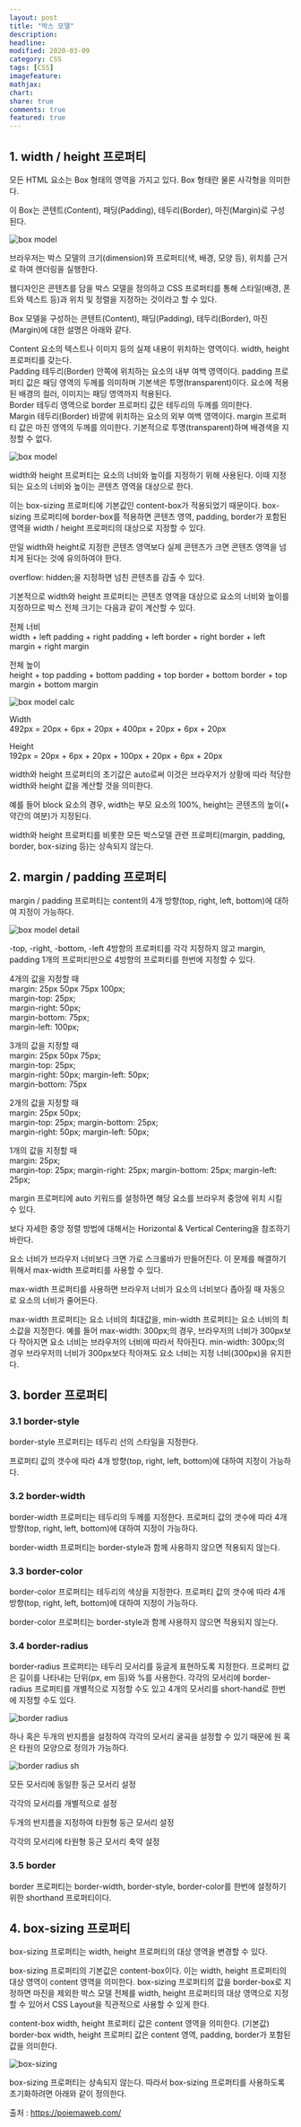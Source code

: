 ```yaml
---
layout: post
title: "박스 모델"
description:
headline:
modified: 2020-03-09
category: CSS
tags: [CSS]
imagefeature:
mathjax:
chart:
share: true
comments: true
featured: true
---
```


## 1. width / height 프로퍼티

모든 HTML 요소는 Box 형태의 영역을 가지고 있다. Box 형태란 물론 사각형을 의미한다.

이 Box는 콘텐트(Content), 패딩(Padding), 테두리(Border), 마진(Margin)로 구성된다.

![box model](../images/박스모델_01.png "box model")

브라우저는 박스 모델의 크기(dimension)와 프로퍼티(색, 배경, 모양 등), 위치를 근거로 하여 렌더링을 실행한다.

웹디자인은 콘텐츠를 담을 박스 모델을 정의하고 CSS 프로퍼티를 통해 스타일(배경, 폰트와 텍스트 등)과 위치 및 정렬을 지정하는 것이라고 할 수 있다.

Box 모델을 구성하는 콘텐트(Content), 패딩(Padding), 테두리(Border), 마진(Margin)에 대한 설명은 아래와 같다.

<span class="g">Content</span> 요소의 텍스트나 이미지 등의 실제 내용이 위치하는 영역이다. width, height 프로퍼티를 갖는다.  
<span class="g">Padding</span> 테두리(Border) 안쪽에 위치하는 요소의 내부 여백 영역이다. padding 프로퍼티 값은 패딩 영역의 두께를 의미하며 기본색은 투명(transparent)이다. 요소에 적용된 배경의 컬러, 이미지는 패딩 영역까지 적용된다.  
<span class="g">Border</span> 테두리 영역으로 border 프로퍼티 값은 테두리의 두께를 의미한다.  
<span class="g">Margin</span> 테두리(Border) 바깥에 위치하는 요소의 외부 여백 영역이다. margin 프로퍼티 값은 마진 영역의 두께를 의미한다. 기본적으로 투명(transparent)하며 배경색을 지정할 수 없다.

<div class="code"><script async src="//jsfiddle.net/Jangyusu/hLga9o84/153/embed/html,result/dark/"></script></div>

![box model](../images/박스모델_02.png "box model")

width와 height 프로퍼티는 요소의 너비와 높이를 지정하기 위해 사용된다. 이때 지정되는 요소의 너비와 높이는 콘텐츠 영역을 대상으로 한다.

<span class="y">이는 box-sizing 프로퍼티에 기본값인 content-box가 적용되었기 때문이다. box-sizing 프로퍼티에 border-box를 적용하면 콘텐츠 영역, padding, border가 포함된 영역을 width / height 프로퍼티의 대상으로 지정할 수 있다.</span>

만일 width와 height로 지정한 콘텐츠 영역보다 실제 콘텐츠가 크면 콘텐츠 영역을 넘치게 된다는 것에 유의하여야 한다.

<div class="code"><script async src="//jsfiddle.net/Jangyusu/hLga9o84/154/embed/html,result/dark/"></script></div>

<span class="y">overflow: hidden;을 지정하면 넘친 콘텐츠를 감출 수 있다.</span>

기본적으로 width와 height 프로퍼티는 콘텐츠 영역을 대상으로 요소의 너비와 높이를 지정하므로 박스 전체 크기는 다음과 같이 계산할 수 있다.

전체 너비  
width + left padding + right padding + left border + right border + left margin + right margin

전체 높이  
height + top padding + bottom padding + top border + bottom border + top margin + bottom margin

![box model calc](../images/박스모델_03.png "box model calc")

Width  
492px = 20px + 6px + 20px + 400px + 20px + 6px + 20px

Height  
192px = 20px + 6px + 20px + 100px + 20px + 6px + 20px

width와 height 프로퍼티의 초기값은 auto로써 이것은 브라우저가 상황에 따라 적당한 width와 height 값을 계산할 것을 의미한다.

예를 들어 block 요소의 경우, width는 부모 요소의 100%, height는 콘텐츠의 높이(+ 약간의 여분)가 지정된다.

<div class="code"><script async src="//jsfiddle.net/Jangyusu/hLga9o84/156/embed/html,result/dark/"></script></div>

width와 height 프로퍼티를 비롯한 모든 박스모델 관련 프로퍼티(margin, padding, border, box-sizing 등)는 상속되지 않는다.

## 2. margin / padding 프로퍼티

margin / padding 프로퍼티는 content의 4개 방향(top, right, left, bottom)에 대하여 지정이 가능하다.

![box model detail](../images/박스모델_04.png "box model detail")

<div class="code"><script async src="//jsfiddle.net/Jangyusu/hLga9o84/157/embed/html,result/dark/"></script></div>

-top, -right, -bottom, -left 4방향의 프로퍼티를 각각 지정하지 않고 margin, padding 1개의 프로퍼티만으로 4방향의 프로퍼티를 한번에 지정할 수 있다.

<span class="g">4개의 값을 지정할 때</span>  
margin: 25px 50px 75px 100px;  
margin-top: 25px;  
margin-right: 50px;  
margin-bottom: 75px;  
margin-left: 100px;

<span class="g">3개의 값을 지정할 때</span>  
margin: 25px 50px 75px;  
margin-top: 25px;  
margin-right: 50px; margin-left: 50px;  
margin-bottom: 75px

<span class="g">2개의 값을 지정할 때</span>  
margin: 25px 50px;  
margin-top: 25px; margin-bottom: 25px;  
margin-right: 50px; margin-left: 50px;

<span class="g">1개의 값을 지정할 때</span>  
margin: 25px;  
margin-top: 25px; margin-right: 25px; margin-bottom: 25px; margin-left: 25px;

<div class="code"><script async src="//jsfiddle.net/Jangyusu/hLga9o84/159/embed/html,result/dark/"></script></div>

margin 프로퍼티에 auto 키워드를 설정하면 해당 요소를 브라우저 중앙에 위치 시킬 수 있다.

보다 자세한 중앙 정렬 방법에 대해서는 Horizontal & Vertical Centering을 참조하기 바란다.

<div class="code"><script async src="//jsfiddle.net/Jangyusu/hLga9o84/160/embed/html,result/dark/"></script></div>

요소 너비가 브라우저 너비보다 크면 가로 스크롤바가 만들어진다. 이 문제를 해결하기 위해서 max-width 프로퍼티를 사용할 수 있다.

<div class="code"><script async src="//jsfiddle.net/Jangyusu/hLga9o84/161/embed/html,result/dark/"></script></div>

max-width 프로퍼티를 사용하면 브라우저 너비가 요소의 너비보다 좁아질 때 자동으로 요소의 너비가 줄어든다.

<span class="y">max-width 프로퍼티는 요소 너비의 최대값을, min-width 프로퍼티는 요소 너비의 최소값을 지정한다. 예를 들어 max-width: 300px;의 경우, 브라우저의 너비가 300px보다 작아지면 요소 너비는 브라우저의 너비에 따라서 작아진다. min-width: 300px;의 경우 브라우저의 너비가 300px보다 작아져도 요소 너비는 지정 너비(300px)을 유지한다.</span>

## 3. border 프로퍼티

### 3.1 border-style

border-style 프로퍼티는 테두리 선의 스타일을 지정한다.

<div class="code"><script async src="//jsfiddle.net/Jangyusu/hLga9o84/162/embed/html,result/dark/"></script></div>

프로퍼티 값의 갯수에 따라 4개 방향(top, right, left, bottom)에 대하여 지정이 가능하다.

<div class="code"><script async src="//jsfiddle.net/Jangyusu/hLga9o84/163/embed/html,result/dark/"></script></div>

### 3.2 border-width

border-width 프로퍼티는 테두리의 두께를 지정한다. 프로퍼티 값의 갯수에 따라 4개 방향(top, right, left, bottom)에 대하여 지정이 가능하다.

border-width 프로퍼티는 border-style과 함께 사용하지 않으면 적용되지 않는다.

<div class="code"><script async src="//jsfiddle.net/Jangyusu/hLga9o84/164/embed/html,result/dark/"></script></div>

### 3.3 border-color

border-color 프로퍼티는 테두리의 색상을 지정한다. 프로퍼티 값의 갯수에 따라 4개 방향(top, right, left, bottom)에 대하여 지정이 가능하다.

border-color 프로퍼티는 border-style과 함께 사용하지 않으면 적용되지 않는다.

<div class="code"><script async src="//jsfiddle.net/Jangyusu/hLga9o84/166/embed/html,result/dark/"></script></div>

### 3.4 border-radius

border-radius 프로퍼티는 테두리 모서리를 둥글게 표현하도록 지정한다. 프로퍼티 값은 길이를 나타내는 단위(px, em 등)와 %를 사용한다. 각각의 모서리에 border-radius 프로퍼티를 개별적으로 지정할 수도 있고 4개의 모서리를 short-hand로 한번에 지정할 수도 있다.

![border radius](../images/박스모델_05.jpg "border radius")

하나 혹은 두개의 반지름을 설정하여 각각의 모서리 굴곡을 설정할 수 있기 때문에 원 혹은 타원의 모양으로 정의가 가능하다.

![border radius sh](../images/박스모델_06.png "border radius sh")

<div class="code"><script async src="//jsfiddle.net/Jangyusu/hLga9o84/167/embed/html,result/dark/"></script></div>

모든 모서리에 동일한 둥근 모서리 설정

<div class="code"><script async src="//jsfiddle.net/Jangyusu/hLga9o84/184/embed/css/dark/"></script></div>

<div class="code"><script async src="//jsfiddle.net/Jangyusu/hLga9o84/168/embed/html,result/dark/"></script></div>

각각의 모서리를 개별적으로 설정

<div class="code"><script async src="//jsfiddle.net/Jangyusu/hLga9o84/183/embed/css/dark/"></script></div>

<div class="code"><script async src="//jsfiddle.net/Jangyusu/hLga9o84/169/embed/html,result/dark/"></script></div>

두개의 반지름을 지정하여 타원형 둥근 모서리 설정

<div class="code"><script async src="//jsfiddle.net/Jangyusu/hLga9o84/182/embed/css/dark/"></script></div>

<div class="code"><script async src="//jsfiddle.net/Jangyusu/hLga9o84/170/embed/html,result/dark/"></script></div>

각각의 모서리에 타원형 둥근 모서리 축약 설정

<div class="code"><script async src="//jsfiddle.net/Jangyusu/hLga9o84/181/embed/css/dark/"></script></div>

<div class="code"><script async src="//jsfiddle.net/Jangyusu/hLga9o84/173/embed/html,result/dark/"></script></div>

### 3.5 border

border 프로퍼티는 border-width, border-style, border-color를 한번에 설정하기 위한 shorthand 프로퍼티이다.

<div class="code"><script async src="//jsfiddle.net/Jangyusu/hLga9o84/179/embed/css/dark/"></script></div>

## 4. box-sizing 프로퍼티

box-sizing 프로퍼티는 width, height 프로퍼티의 대상 영역을 변경할 수 있다.

<span class="y">box-sizing 프로퍼티의 기본값은 content-box이다. 이는 width, height 프로퍼티의 대상 영역이 content 영역을 의미한다. box-sizing 프로퍼티의 값을 border-box로 지정하면 마진을 제외한 박스 모델 전체를 width, height 프로퍼티의 대상 영역으로 지정할 수 있어서 CSS Layout을 직관적으로 사용할 수 있게 한다.</span>

<span class="g">content-box</span> width, height 프로퍼티 값은 content 영역을 의미한다. (기본값)  
<span class="g">border-box</span> width, height 프로퍼티 값은 content 영역, padding, border가 포함된 값을 의미한다.

![box-sizing](../images/박스모델_07.png "box-sizing")

<div class="code"><script async src="//jsfiddle.net/Jangyusu/hLga9o84/174/embed/html,result/dark/"></script></div>

box-sizing 프로퍼티는 상속되지 않는다. 따라서 box-sizing 프로퍼티를 사용하도록 초기화하려면 아래와 같이 정의한다.

<div class="code"><script async src="//jsfiddle.net/Jangyusu/hLga9o84/176/embed/css/dark/"></script></div>

<span class="b">출처 : https://poiemaweb.com/</span>
